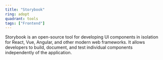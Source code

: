 ```yaml
---
title: "Storybook"
ring: adopt
quadrant: tools
tags: ["Frontend"]
---
```


Storybook is an open-source tool for developing UI components in isolation for React, Vue, Angular, and other modern web frameworks. It allows developers to build, document, and test individual components independently of the application.
